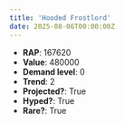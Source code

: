```yaml
---
title: 'Hooded Frostlord'
date: 2025-08-06T00:00:00Z
---
```

- **RAP**: 167620
- **Value**: 480000
- **Demand level**: 0
- **Trend**: 2
- **Projected?**: True
- **Hyped?**: True
- **Rare?**: True
